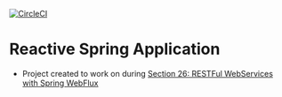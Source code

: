 [![CircleCI](https://dl.circleci.com/status-badge/img/gh/vlad-nitu/spring5-webflux-rest/tree/master.svg?style=svg)](https://dl.circleci.com/status-badge/redirect/gh/vlad-nitu/spring5-webflux-rest/tree/master)
# Reactive Spring Application 
- Project created to work on during [Section 26: RESTFul WebServices with Spring WebFlux](https://www.udemy.com/course/spring-framework-5-beginner-to-guru/)
